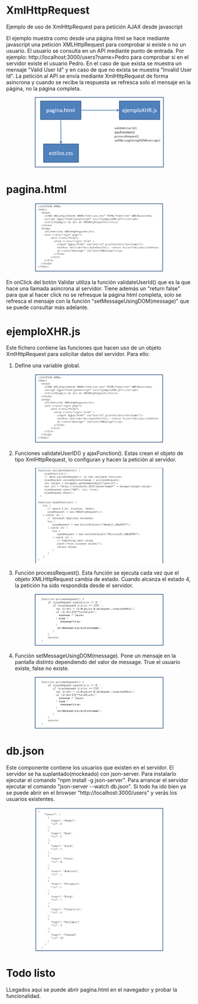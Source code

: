 # XmlHttpRequest
Ejemplo de uso de XmlHttpRequest para petición AJAX desde javascript

El ejemplo muestra como desde una página html se hace mediante javascript una petición XMLHttpRequest para comprobar si existe o no un usuario. El usuario se consulta en un API mediante punto de entrada. Por ejemplo: http://localhost:3000/users?name=Pedro para comprobar si en el servidor existe el usuario Pedro. En el caso de que exista se muestra un mensaje "Valid User Id" y en caso de que no exista se muestra "Invalid User Id".
La petición al API se envía mediante XmlHttpRequest de forma asincrona y cuando se recibe la respuesta se refresca solo el mensaje en la página, no la página completa.

<p align="center">
  <img src="PostXHR.png" width="350" title="Componentes del ejemplo">  
</p>

# pagina.html

<p align="center">
  <img src="imagesReadme/XHRPantallaHtml.png" width="350" title="pagina.html">  
</p>
  
En onClick del botón Validar utiliza la función validateUserId() que es la que hace una llamada asincrona al servidor. Tiene además un "return false" para que al hacer click no se refresque la página html completa, solo se refresca el mensaje con la función "setMessageUsingDOM(message)" que se puede consultar más adelante.

# ejemploXHR.js

Este fichero contiene las funciones que hacen uso de un objeto XmlHttpRequest para solicitar datos del servidor. Para ello:

1) Define una variable global.

<p align="center">
  <img src="imagesReadme/XHRPantallaHtml.png" width="350" title="XRHDefineVariable.html">  
</p>

2) Funciones validateUserID() y ajaxFunction(). Estas crean el objeto de tipo XmlHttpRequest, lo configuran y hacen   la petición al servidor.

<p align="center">
  <img src="imagesReadme/XHRFuncionesValidaryAjax.png" width="350" title="XRHDefineVariable.html">  
</p>

3) Función processRequest(). Esta función se ejecuta cada vez que el objeto XMLHttpRequest cambia de estado. Cuando alcanza el estado 4, la petición ha sido respondida desde el servidor.

<p align="center">
  <img src="imagesReadme/XHRFuncionProcessRequest.png" width="350" title="XRHDefineVariable.html">  
</p>

4) Función setMessageUsingDOM(message). Pone un mensaje en la pantalla distinto dependiendo del valor de message. True el usuario existe, false no existe.

<p align="center">
  <img src="imagesReadme/XHRFuncionProcessRequest.png" width="350" title="XRHDefineVariable.html">  
</p> 
  
# db.json
  
Este componente contiene los usuarios que existen en el servidor. El servidor se ha suplantado(mockeado) con json-server. Para instalarlo ejecutar el comando "npm install -g json-server". Para arrancar el servidor ejecutar el comando "json-server --watch db.json". Si todo ha ido bien ya se puede abrir en el browser "http://localhost:3000/users" y verás los usuarios existentes.

<p align="center">
  <img src="imagesReadme/XHRDbJson.png" width="350" title="XRHDefineVariable.html">  
</p>
  
# Todo listo
LLegados aquí se puede abrir pagina.html en el navegador y probar la funcionalidad.   
